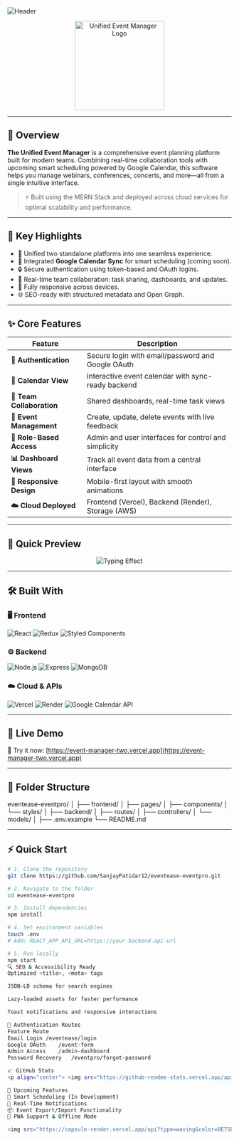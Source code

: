 <img src="https://capsule-render.vercel.app/api?type=waving&color=0E75B6&height=120&section=header&text=The%20Unified%20Event%20Manager&fontSize=38&fontColor=FFFFFF&animation=fadeIn" alt="Header" />

<p align="center">
  <img src="https://mys3resources.s3.ap-south-1.amazonaws.com/LIC/eventlogo.png" width="200" alt="Unified Event Manager Logo"/>
</p>

---

## 🧭 Overview

**The Unified Event Manager** is a comprehensive event planning platform built for modern teams. Combining real-time collaboration tools with upcoming smart scheduling powered by Google Calendar, this software helps you manage webinars, conferences, concerts, and more—all from a single intuitive interface.

> ⚡ Built using the MERN Stack and deployed across cloud services for optimal scalability and performance.

---

## 🧠 Key Highlights

- 🧭 Unified two standalone platforms into one seamless experience.
- 🔁 Integrated **Google Calendar Sync** for smart scheduling (coming soon).
- 🔒 Secure authentication using token-based and OAuth logins.
- 💬 Real-time team collaboration: task sharing, dashboards, and updates.
- 📱 Fully responsive across devices.
- 🌐 SEO-ready with structured metadata and Open Graph.

---

## ✨ Core Features

| Feature | Description |
|--------|-------------|
| **🔐 Authentication** | Secure login with email/password and Google OAuth |
| **📅 Calendar View** | Interactive event calendar with sync-ready backend |
| **👥 Team Collaboration** | Shared dashboards, real-time task views |
| **📝 Event Management** | Create, update, delete events with live feedback |
| **🎯 Role-Based Access** | Admin and user interfaces for control and simplicity |
| **📊 Dashboard Views** | Track all event data from a central interface |
| **📲 Responsive Design** | Mobile-first layout with smooth animations |
| **☁️ Cloud Deployed** | Frontend (Vercel), Backend (Render), Storage (AWS) |

---

## 🎥 Quick Preview

<p align="center">
  <img src="https://readme-typing-svg.herokuapp.com?font=Fira+Code&size=22&pause=700&color=0E75B6&center=true&vCenter=true&width=800&lines=All-in-One+Event+Management+Solution;Real-Time+Team+Collaboration;Upcoming+Google+Calendar+Integration;Smart+Scheduling+Features;Seamless+Webinars+%7C+Meetups+%7C+Conferences" alt="Typing Effect" />
</p>

---

## 🛠️ Built With

### 🖥️ Frontend
![React](https://img.shields.io/badge/React-61DAFB?style=for-the-badge&logo=react)
![Redux](https://img.shields.io/badge/Redux-764ABC?style=for-the-badge&logo=redux)
![Styled Components](https://img.shields.io/badge/Styled--Components-db7093?style=for-the-badge&logo=styled-components)

### ⚙️ Backend
![Node.js](https://img.shields.io/badge/Node.js-339933?style=for-the-badge&logo=node.js)
![Express](https://img.shields.io/badge/Express.js-000000?style=for-the-badge&logo=express)
![MongoDB](https://img.shields.io/badge/MongoDB-47A248?style=for-the-badge&logo=mongodb)

### ☁️ Cloud & APIs
![Vercel](https://img.shields.io/badge/Vercel-000000?style=for-the-badge&logo=vercel)
![Render](https://img.shields.io/badge/Render-46E3B7?style=for-the-badge&logo=render)
![Google Calendar API](https://img.shields.io/badge/Google--Calendar-4285F4?style=for-the-badge&logo=googlecalendar)

---

## 🔗 Live Demo

🎯 Try it now: [https://event-manager-two.vercel.app](https://event-manager-two.vercel.app)

---

## 📁 Folder Structure

eventease-eventpro/
│
├── frontend/
│ ├── pages/
│ ├── components/
│ └── styles/
│
├── backend/
│ ├── routes/
│ ├── controllers/
│ └── models/
│
├── .env.example
└── README.md


---

## ⚡ Quick Start

```bash
# 1. Clone the repository
git clone https://github.com/SanjayPatidar12/eventease-eventpro.git

# 2. Navigate to the folder
cd eventease-eventpro

# 3. Install dependencies
npm install

# 4. Set environment variables
touch .env
# Add: REACT_APP_API_URL=https://your-backend-api-url

# 5. Run locally
npm start
🔍 SEO & Accessibility Ready
Optimized <title>, <meta> tags

JSON-LD schema for search engines

Lazy-loaded assets for faster performance

Toast notifications and responsive interactions

🔐 Authentication Routes
Feature	Route
Email Login	/eventease/login
Google OAuth	/event-form
Admin Access	/admin-dashboard
Password Recovery	/eventpro/forgot-password

📈 GitHub Stats
<p align="center"> <img src="https://github-readme-stats.vercel.app/api?username=SanjayPatidar12&show_icons=true&theme=radical&count_private=true" width="400"/> <img src="https://github-readme-streak-stats.herokuapp.com/?user=SanjayPatidar12&theme=radical" width="400"/> </p>

📣 Upcoming Features
🚧 Smart Scheduling (In Development)
🚀 Real-Time Notifications
📦 Event Export/Import Functionality
📲 PWA Support & Offline Mode

<img src="https://capsule-render.vercel.app/api?type=waving&color=0E75B6&height=120&section=footer" alt="Footer" /> 
